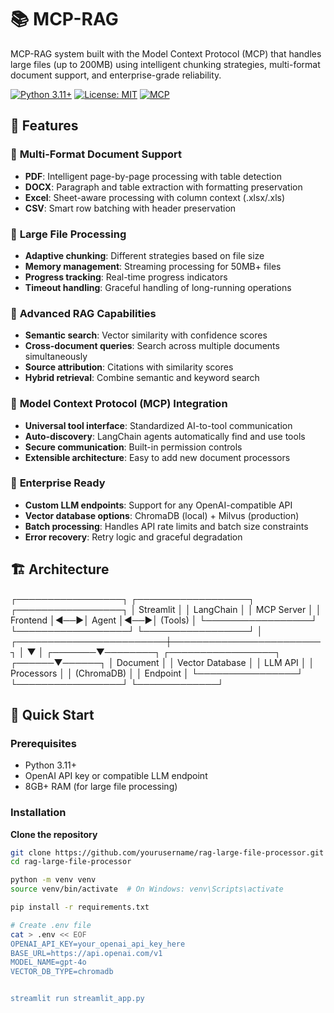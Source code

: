 
# 📚 MCP-RAG 

MCP-RAG system built with the Model Context Protocol (MCP) that handles large files (up to 200MB) using intelligent chunking strategies, multi-format document support, and enterprise-grade reliability.

[![Python 3.11+](https://img.shields.io/badge/python-3.11+-blue.svg)](https://www.python.org/downloads/)
[![License: MIT](https://img.shields.io/badge/License-MIT-yellow.svg)](https://opensource.org/licenses/MIT)
[![MCP](https://img.shields.io/badge/MCP-Compatible-green.svg)](https://github.com/modelcontextprotocol)

## 🌟 Features

### 📄 **Multi-Format Document Support**
- **PDF**: Intelligent page-by-page processing with table detection
- **DOCX**: Paragraph and table extraction with formatting preservation  
- **Excel**: Sheet-aware processing with column context (.xlsx/.xls)
- **CSV**: Smart row batching with header preservation

### 🚀 **Large File Processing**
- **Adaptive chunking**: Different strategies based on file size
- **Memory management**: Streaming processing for 50MB+ files
- **Progress tracking**: Real-time progress indicators
- **Timeout handling**: Graceful handling of long-running operations

### 🧠 **Advanced RAG Capabilities**
- **Semantic search**: Vector similarity with confidence scores
- **Cross-document queries**: Search across multiple documents simultaneously
- **Source attribution**: Citations with similarity scores
- **Hybrid retrieval**: Combine semantic and keyword search

### 🔌 **Model Context Protocol (MCP) Integration**
- **Universal tool interface**: Standardized AI-to-tool communication
- **Auto-discovery**: LangChain agents automatically find and use tools
- **Secure communication**: Built-in permission controls
- **Extensible architecture**: Easy to add new document processors

### 🏢 **Enterprise Ready**
- **Custom LLM endpoints**: Support for any OpenAI-compatible API
- **Vector database options**: ChromaDB (local) + Milvus (production)
- **Batch processing**: Handles API rate limits and batch size constraints
- **Error recovery**: Retry logic and graceful degradation

## 🏗️ Architecture

┌─────────────────┐    ┌──────────────────┐    ┌─────────────────┐
│   Streamlit     │    │   LangChain      │    │   MCP Server    │
│   Frontend      │◄──►│   Agent          │◄──►│   (Tools)       │
└─────────────────┘    └──────────────────┘    └─────────────────┘
│
┌────────────────────────┼────────────────────────┐
│                        ▼                        │
┌───────▼────────┐    ┌─────────────────┐    ┌──────▼──────┐
│ Document       │    │ Vector Database │    │ LLM API     │
│ Processors     │    │ (ChromaDB)      │    │ Endpoint    │
└────────────────┘    └─────────────────┘    └─────────────┘

## 🚀 Quick Start

### Prerequisites

- Python 3.11+
- OpenAI API key or compatible LLM endpoint
- 8GB+ RAM (for large file processing)

### Installation
**Clone the repository**
```bash
git clone https://github.com/yourusername/rag-large-file-processor.git
cd rag-large-file-processor

python -m venv venv
source venv/bin/activate  # On Windows: venv\Scripts\activate

pip install -r requirements.txt

# Create .env file
cat > .env << EOF
OPENAI_API_KEY=your_openai_api_key_here
BASE_URL=https://api.openai.com/v1
MODEL_NAME=gpt-4o
VECTOR_DB_TYPE=chromadb


streamlit run streamlit_app.py
